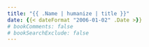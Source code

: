 ```yaml
---
title: "{{ .Name | humanize | title }}"
date: {{< dateFormat "2006-01-02" .Date >}}
# bookComments: false
# bookSearchExclude: false
---
```

